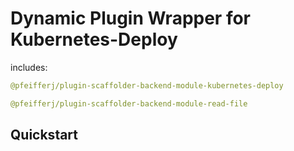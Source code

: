 # Dynamic Plugin Wrapper for Kubernetes-Deploy

includes:

```yaml
@pfeifferj/plugin-scaffolder-backend-module-kubernetes-deploy

@pfeifferj/plugin-scaffolder-backend-module-read-file
```

## Quickstart

<explain how to synamically load>
